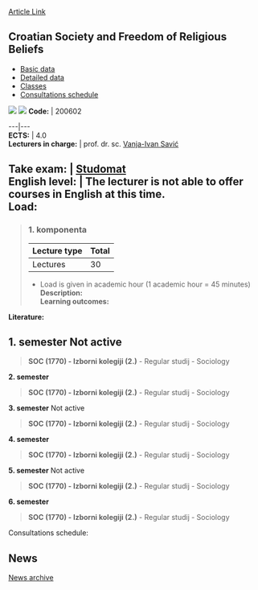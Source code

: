 [Article Link](https://www.fhs.hr/en/course/csaforb)

## Croatian Society and Freedom of Religious Beliefs
  * [Basic data](https://www.fhs.hr/en/course/csaforb#v1id-523763_40065_1_0 "Basic data")
  * [Detailed data](https://www.fhs.hr/en/course/csaforb#v1id-523763_40065_1_1 "Detailed data")
  * [Classes](https://www.fhs.hr/en/course/csaforb#v1id-523763_40065_1_2 "Classes")
  * [Consultations schedule](https://www.fhs.hr/en/course/csaforb#v1id-523763_40065_1_3 "Consultations schedule")


[![](https://www.fhs.hr/img/flags/gif/hr.gif)](https://www.fhs.hr/predmet/hdvs) [![](https://www.fhs.hr/img/flags/gif/gb.gif)](https://www.fhs.hr/en/course/csaforb)
**Code:** |  200602  
  
---|---  
**ECTS:** |  4.0   
**Lecturers in charge:** |  prof. dr. sc. [Vanja-Ivan Savić](https://www.fhs.hr/staff/vanja-ivan.savic)   
  
**Take exam:** |  [Studomat](http://www.isvu.hr/studomat)  
**English level:** |  The lecturer is not able to offer courses in English at this time.   
**Load:**  
---  
> ### 1. komponenta
> | Lecture type | Total  
> ---|---  
> Lectures | 30  
> * Load is given in academic hour (1 academic hour = 45 minutes)   
**Description:**  
> **Learning outcomes:**  

  
**Literature:**  

  
**1. semester** Not active  
---  
> **SOC (1770) - Izborni kolegiji (2.)** - Regular studij - Sociology  
>   
  
**2. semester**  
> **SOC (1770) - Izborni kolegiji (2.)** - Regular studij - Sociology  
>   
  
**3. semester** Not active  
> **SOC (1770) - Izborni kolegiji (2.)** - Regular studij - Sociology  
>   
  
**4. semester**  
> **SOC (1770) - Izborni kolegiji (2.)** - Regular studij - Sociology  
>   
  
**5. semester** Not active  
> **SOC (1770) - Izborni kolegiji (2.)** - Regular studij - Sociology  
>   
  
**6. semester**  
> **SOC (1770) - Izborni kolegiji (2.)** - Regular studij - Sociology  
>   
Consultations schedule: 


## News
[News archive](https://www.fhs.hr/en/course/csaforb?@=219zz#news_118013 "News archive")
